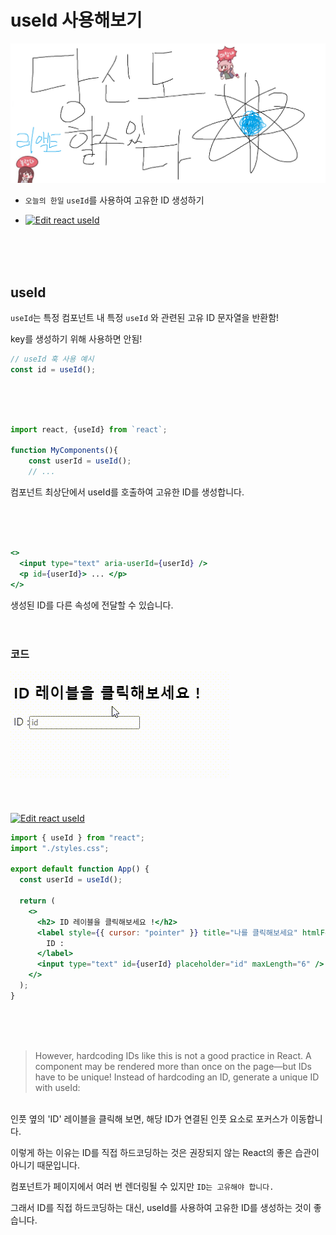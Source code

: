 # useId 사용해보기

![Alt text](../images/canIReactBG/%EB%8B%B9%EC%8B%A0%EB%8F%84%ED%95%A0%EC%88%98%EC%9E%88%EB%8B%A4%EB%A6%AC%EC%95%A1%ED%8A%B8.png)

- `오늘의 한일` `useId`를 사용하여 고유한 ID 생성하기
- [![Edit react useId](https://codesandbox.io/static/img/play-codesandbox.svg)](https://codesandbox.io/s/react-useid-t4vwn6?autoresize=1&fontsize=14&hidenavigation=1&module=%2Fsrc%2FApp.js&theme=dark)

  <br/>
  <br/>
  <br/>

## useId

`useId`는 특정 컴포넌트 내 특정 `useId` 와 관련된 고유 ID 문자열을 반환함!

key를 생성하기 위해 사용하면 안됨!

```jsx
// useId 훅 사용 예시
const id = useId();
```

<br/>
<br/>
<br/>

```jsx
import react, {useId} from `react`;

function MyComponents(){
    const userId = useId();
    // ...
```

컴포넌트 최상단에서 useId를 호출하여 고유한 ID를 생성합니다.

<br/>
<br/>
<br/>

```jsx
<>
  <input type="text" aria-userId={userId} />
  <p id={userId}> ... </p>
</>
```

생성된 ID를 다른 속성에 전달할 수 있습니다.
<br/>
<br/>
<br/>

### 코드

![Alt text](images/1016useId/useId1.gif)
<br/>
<br/>
<br/>
<br/>
[![Edit react useId](https://codesandbox.io/static/img/play-codesandbox.svg)](https://codesandbox.io/s/react-useid-9dg93p?autoresize=1&fontsize=14&hidenavigation=1&theme=dark)

```jsx
import { useId } from "react";
import "./styles.css";

export default function App() {
  const userId = useId();

  return (
    <>
      <h2> ID 레이블을 클릭해보세요 !</h2>
      <label style={{ cursor: "pointer" }} title="나를 클릭해보세요" htmlFor={userId}>
        ID :
      </label>
      <input type="text" id={userId} placeholder="id" maxLength="6" />
    </>
  );
}
```

<br/>
<br/>
<br/>

<blockquote>
However, hardcoding IDs like this is not a good practice in React. A component may be rendered more than once on the page—but IDs have to be unique! Instead of hardcoding an ID, generate a unique ID with useId:
</blockquote>
<br/>
인풋 옆의 'ID' 레이블을 클릭해 보면, 해당 ID가 연결된 인풋 요소로 포커스가 이동합니다.

이렇게 하는 이유는 ID를 직접 하드코딩하는 것은 권장되지 않는 React의 좋은 습관이 아니기 때문입니다.

컴포넌트가 페이지에서 여러 번 렌더링될 수 있지만 `ID는 고유해야 합니다.`

그래서 ID를 직접 하드코딩하는 대신, useId를 사용하여 고유한 ID를 생성하는 것이 좋습니다.
